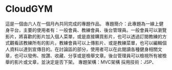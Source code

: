 # CloudGYM
這是一個由六人在一個月內共同完成的專題作品。
專題簡介：此專題為一線上健身平台，主要的使用者有：一般會員、教練會員、後台管理員。一般會員可以瀏覽影片，將喜歡的影片加入個人菜單，或是直接購買影片，也可以透過訂閱教練的方式觀看該教練所有的影片。教練會員可以上傳影片、或是教練菜單，也可以編輯個人資料以達到宣傳目的。在討論區的部分，使用者可以在此閱讀各種健身相關文章，也可以發佈、按讚、收藏、分享或是檢舉文章。後台管理員可以檢視所有被檢舉的影片或文章，並決定是否下架。
專題架構：MVC架構
採用技術：JSP、
